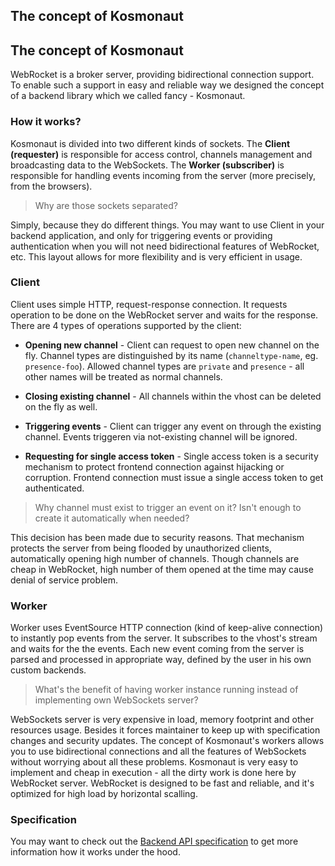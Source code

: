 The concept of Kosmonaut
---

## The concept of Kosmonaut

WebRocket is a broker server, providing bidirectional connection support.
To enable such a support in easy and reliable way we designed the concept
of a backend library which we called fancy - Kosmonaut.

### How it works?

Kosmonaut is divided into two different kinds of sockets. The **Client (requester)**
is responsible for access control, channels management and broadcasting
data to the WebSockets. The **Worker (subscriber)** is responsible for 
handling events incoming from the server (more precisely, from the browsers). 

<blockquote>
Why are those sockets separated?
</blockquote>

Simply, because they do different things. You may want to use Client 
in your backend application, and only for triggering events or providing
authentication when you will not need bidirectional features of WebRocket, 
etc. This layout allows for more flexibility and is very efficient in usage.

### Client

Client uses simple HTTP, request-response connection. It requests operation to 
be done on the WebRocket server and waits for the response. There are 4 types of
operations supported by the client:

* **Opening new channel** - Client can request to open new channel on the
  fly. Channel types are distinguished by its name (`channeltype-name`, eg.
  `presence-foo`). Allowed channel types are `private` and `presence` - all
  other names will be treated as normal channels.
  
* **Closing existing channel** - All channels within the vhost can be
  deleted on the fly as well.
  
* **Triggering events** - Client can trigger any event on through the 
  existing channel. Events triggeren via not-existing channel will be
  ignored.
  
* **Requesting for single access token** - Single access token is a security
  mechanism to protect frontend connection against hijacking or corruption.
  Frontend connection must issue a single access token to get authenticated.

<blockquote>
  Why channel must exist to trigger an event on it? Isn't enough to create it
  automatically when needed?
</blockquote>  

This decision has been made due to security reasons. That mechanism protects 
the server from being flooded by unauthorized clients, automatically opening 
high number of channels. Though channels are cheap in WebRocket, high number 
of them opened at the time may cause denial of service problem.

### Worker

Worker uses EventSource HTTP connection (kind of keep-alive connection) to
instantly pop events from the server. It subscribes to the vhost's stream
and waits for the the events. Each new event coming from the server is
parsed and processed in appropriate way, defined by the user in his own
custom backends.

<blockquote>
  What's the benefit of having worker instance running instead of implementing
  own WebSockets server?
</blockquote>

WebSockets server is very expensive in load, memory footprint and other
resources usage. Besides it forces maintainer to keep up with specification
changes and security updates. The concept of Kosmonaut's workers allows
you to use bidirectional connections and all the features of WebSockets
without worrying about all these problems. Kosmonaut is very easy
to implement and cheap in execution - all the dirty work is done here
by WebRocket server. WebRocket is designed to be fast and reliable, and
it's optimized for high load by horizontal scalling.

### Specification

You may want to check out the [Backend API specification](/docs/specs/backend-api/) 
to get more information how it works under the hood.
